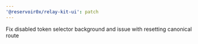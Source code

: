```yaml
---
'@reservoir0x/relay-kit-ui': patch
---
```


Fix disabled token selector background and issue with resetting canonical route
